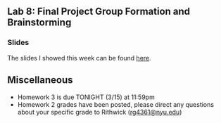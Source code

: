 ## Lab 8: Final Project Group Formation and Brainstorming

### Slides

The slides I showed this week can be found [here](https://ctsilva.github.io/2024-VisML-CDS/Labs/Lab_Week_8/VisML-Lab-Week8-slides). 

## Miscellaneous 

* Homework 3 is due TONIGHT (3/15) at 11:59pm
* Homework 2 grades have been posted, please direct any questions about your specific grade to Rithwick ([rg4361@nyu.edu](rg4361@nyu.edu))



